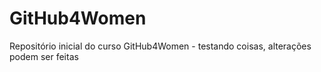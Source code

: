 # GitHub4Women
Repositório inicial do curso GitHub4Women - testando coisas, alterações podem ser feitas 
